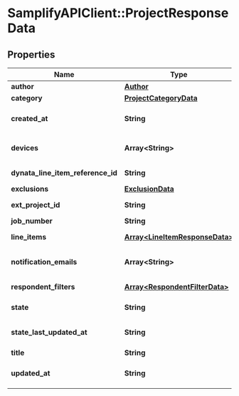 # SamplifyAPIClient::ProjectResponseData

## Properties
Name | Type | Description | Notes
------------ | ------------- | ------------- | -------------
**author** | [**Author**](Author.md) |  | [optional] 
**category** | [**ProjectCategoryData**](ProjectCategoryData.md) |  | 
**created_at** | **String** | Timestamp of when the project was created | 
**devices** | **Array&lt;String&gt;** | List of emails to subscribe to notifications | [optional] 
**dynata_line_item_reference_id** | **String** | Sales Order Detail ID of the line item. | [optional] 
**exclusions** | [**ExclusionData**](ExclusionData.md) |  | [optional] 
**ext_project_id** | **String** | Unique external project ID | 
**job_number** | **String** | Project job number | [optional] 
**line_items** | [**Array&lt;LineItemResponseData&gt;**](LineItemResponseData.md) | List of line items for the project. | 
**notification_emails** | **Array&lt;String&gt;** | List of emails to subscribe to notifications | 
**respondent_filters** | [**Array&lt;RespondentFilterData&gt;**](RespondentFilterData.md) | Inclusion/Exclusions on the project | [optional] 
**state** | **String** | Current state of the project | 
**state_last_updated_at** | **String** | Timestamp of when the project last changed its state | 
**title** | **String** | Project title | 
**updated_at** | **String** | Timestamp of when the project was updated | 


